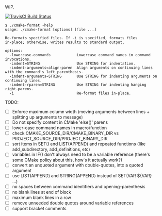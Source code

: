 WIP.

[![TravisCI Build Status](https://travis-ci.org/ligfx/cmake-format.svg?branch=master)](https://travis-ci.org/ligfx/cmake-format)

```
$ ./cmake-format -help
usage: ./cmake-format [options] [file ...]

Re-formats specified files. If -i is specified, formats files
in-place; otherwise, writes results to standard output.

options:
  -lowercase-commands            Lowercase command names in command invocations.
  -indent=STRING                 Use STRING for indentation.
  -indent-arguments=align-paren  Align arguments on continuing lines with the command's left parenthesis.
  -indent-arguments=STRING       Use STRING for indenting arguments on continuing lines.
  -indent-rparen=STRING          Use STRING for indenting hanging right-parens.
  -i                             Re-format files in-place.
```

TODO:
- [ ] Enforce maximum column width (moving arguments between lines + splitting up arguments to message)
- [ ] Do not specify content in CMake 'else()' parens
- [ ] lower-case command names in macro/function
- [ ] check CMAKE_SOURCE_DIR/CMAKE_BINARY_DIR vs PROJECT_SOURCE_DIR/PROJECT_BINARY_DIR
- [ ] sort items in SET() and LIST(APPEND) and repeated functions (like add_subdirectory, add_definitions, etc)
- [ ] variables in IF() don't always need to be a variable reference (there's some CMake policy about this, how's it actually work?)
- [ ] convert an unquoted argument with double-quotes, into a quoted argument
- [ ] use LIST(APPEND) and STRING(APPEND) instead of SET(VAR ${VAR} ...)
- [ ] no spaces between command identifiers and opening-parenthesis
- [ ] no blank lines at end of block
- [ ] maximum blank lines in a row
- [ ] remove unneeded double quotes around variable references
- [ ] support bracket comments
